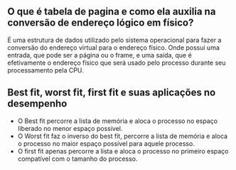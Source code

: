 
## O que é tabela de pagina e como ela auxilia na conversão de endereço lógico em físico?

É uma estrutura de dados utilizado pelo sistema operacional para fazer a conversão do endereço virtual para o endereço físico. Onde possui uma entrada, que pode ser a página ou o frame, e uma saída, que é efetivamente o endereço físico que será usado pelo processo durante seu processamento pela CPU.

## Best fit, worst fit, first fit e suas aplicações no desempenho

- O Best fit percorre a lista de memória e aloca o processo no espaço liberado no menor espaço possível.
- O Worst fit faz o inverso do best fit, percorre a lista de memória e aloca o processo no maior espaço possível para aquele processo.
- O first fit apenas percorre a lista e aloca o processo no primeiro espaço compatível com o tamanho do processo.

